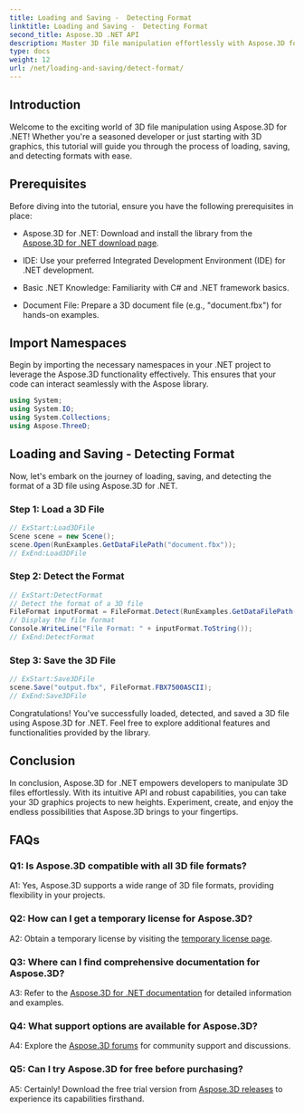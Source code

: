 ```yaml
---
title: Loading and Saving -  Detecting Format
linktitle: Loading and Saving -  Detecting Format
second_title: Aspose.3D .NET API
description: Master 3D file manipulation effortlessly with Aspose.3D for .NET. Load, save, and detect formats seamlessly.
type: docs
weight: 12
url: /net/loading-and-saving/detect-format/
---
```

## Introduction

Welcome to the exciting world of 3D file manipulation using Aspose.3D for .NET! Whether you're a seasoned developer or just starting with 3D graphics, this tutorial will guide you through the process of loading, saving, and detecting formats with ease.

## Prerequisites

Before diving into the tutorial, ensure you have the following prerequisites in place:

- Aspose.3D for .NET: Download and install the library from the [Aspose.3D for .NET download page](https://releases.aspose.com/3d/net/).

- IDE: Use your preferred Integrated Development Environment (IDE) for .NET development.

- Basic .NET Knowledge: Familiarity with C# and .NET framework basics.

- Document File: Prepare a 3D document file (e.g., "document.fbx") for hands-on examples.

## Import Namespaces

Begin by importing the necessary namespaces in your .NET project to leverage the Aspose.3D functionality effectively. This ensures that your code can interact seamlessly with the Aspose library.

```csharp
using System;
using System.IO;
using System.Collections;
using Aspose.ThreeD;
```

## Loading and Saving - Detecting Format

Now, let's embark on the journey of loading, saving, and detecting the format of a 3D file using Aspose.3D for .NET.

### Step 1: Load a 3D File

```csharp
// ExStart:Load3DFile
Scene scene = new Scene();
scene.Open(RunExamples.GetDataFilePath("document.fbx"));
// ExEnd:Load3DFile
```

### Step 2: Detect the Format

```csharp
// ExStart:DetectFormat
// Detect the format of a 3D file
FileFormat inputFormat = FileFormat.Detect(RunExamples.GetDataFilePath("document.fbx"));
// Display the file format
Console.WriteLine("File Format: " + inputFormat.ToString());
// ExEnd:DetectFormat
```

### Step 3: Save the 3D File

```csharp
// ExStart:Save3DFile
scene.Save("output.fbx", FileFormat.FBX7500ASCII);
// ExEnd:Save3DFile
```

Congratulations! You've successfully loaded, detected, and saved a 3D file using Aspose.3D for .NET. Feel free to explore additional features and functionalities provided by the library.

## Conclusion

In conclusion, Aspose.3D for .NET empowers developers to manipulate 3D files effortlessly. With its intuitive API and robust capabilities, you can take your 3D graphics projects to new heights. Experiment, create, and enjoy the endless possibilities that Aspose.3D brings to your fingertips.

## FAQs

### Q1: Is Aspose.3D compatible with all 3D file formats?

A1: Yes, Aspose.3D supports a wide range of 3D file formats, providing flexibility in your projects.

### Q2: How can I get a temporary license for Aspose.3D?

A2: Obtain a temporary license by visiting the [temporary license page](https://purchase.aspose.com/temporary-license/).

### Q3: Where can I find comprehensive documentation for Aspose.3D?

A3: Refer to the [Aspose.3D for .NET documentation](https://reference.aspose.com/3d/net/) for detailed information and examples.

### Q4: What support options are available for Aspose.3D?

A4: Explore the [Aspose.3D forums](https://forum.aspose.com/c/3d/18) for community support and discussions.

### Q5: Can I try Aspose.3D for free before purchasing?

A5: Certainly! Download the free trial version from [Aspose.3D releases](https://releases.aspose.com/) to experience its capabilities firsthand.
